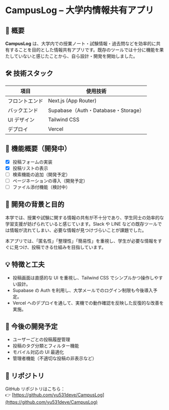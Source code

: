 # CampusLog – 大学内情報共有アプリ

## 📌 概要

**CampusLog** は、大学内での授業ノート・試験情報・過去問などを効率的に共有することを目的とした情報共有アプリです。既存のツールでは十分に機能を果たしていないと感じたことから、自ら設計・開発を開始しました。

## 🛠️ 技術スタック

| 項目           | 使用技術                            |
| -------------- | ----------------------------------- |
| フロントエンド | Next.js (App Router)                |
| バックエンド   | Supabase（Auth・Database・Storage） |
| UI デザイン    | Tailwind CSS                        |
| デプロイ       | Vercel                              |

## 🔧 機能概要（開発中）

- [x] 投稿フォームの実装
- [x] 投稿リストの表示
- [ ] 検索機能の追加（開発予定）
- [ ] ページネーションの導入（開発予定）
- [ ] ファイル添付機能（検討中）

## 🎯 開発の背景と目的

本学では、授業や試験に関する情報の共有が不十分であり、学生同士の効率的な学習支援が妨げられていると感じています。Slack や LINE などの既存ツールでは情報が流れてしまい、必要な情報が見つけづらいことが課題でした。

本アプリでは、「匿名性」「整理性」「簡易性」を重視し、学生が必要な情報をすぐに見つけ、投稿できる仕組みを目指しています。

## 💡 特徴と工夫

- 投稿画面は直感的な UI を重視し、Tailwind CSS でシンプルかつ操作しやすい設計。
- Supabase の Auth を利用し、大学メールでのログイン制限も今後導入予定。
- Vercel へのデプロイを通して、実機での動作確認を反映した反復的な改善を実施。

## 🚀 今後の開発予定

- ユーザーごとの投稿履歴管理
- 投稿のタグ分類とフィルター機能
- モバイル対応の UI 最適化
- 管理者機能（不適切な投稿の非表示など）

## 📎 リポジトリ

GitHub リポジトリはこちら：  
👉 [https://github.com/yu531deve/CampusLog](https://github.com/yu531deve/CampusLog)
